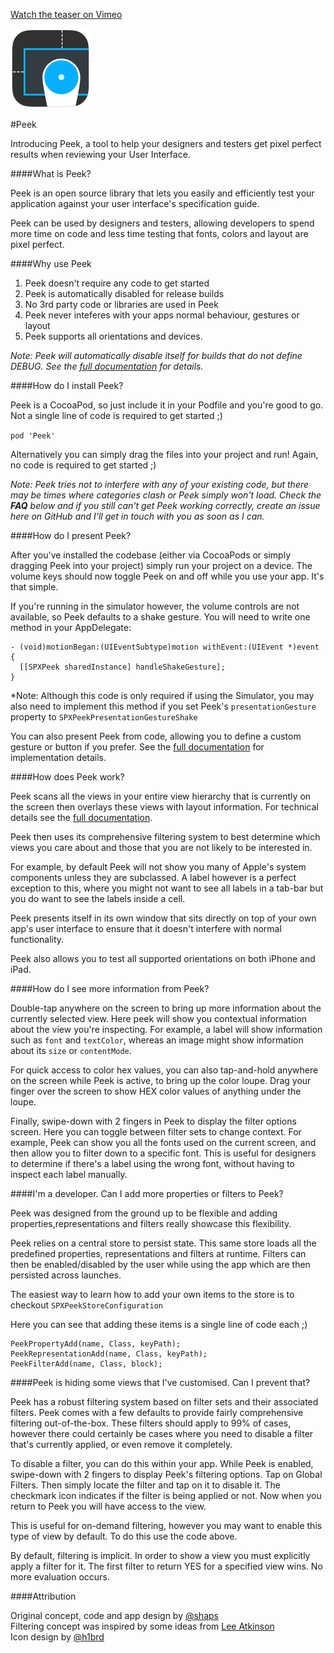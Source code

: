 <a href="https://vimeo.com/98871620">Watch the teaser on Vimeo</a>
<br />

![Peek](peek.png)

#Peek


Introducing Peek, a tool to help your designers and testers get pixel perfect results when reviewing your User Interface.


####What is Peek?

Peek is an open source library that lets you easily and efficiently test your application against your user interface's specification guide.

Peek can be used by designers and testers, allowing developers to spend more time on code and less time testing that fonts, colors and layout are pixel perfect.

####Why use Peek

1. Peek doesn't require any code to get started
2. Peek is automatically disabled for release builds
3. No 3rd party code or libraries are used in Peek
4. Peek never inteferes with your apps normal behaviour, gestures or layout
5. Peek supports all orientations and devices.

*Note: Peek will automatically disable itself for builds that do not define DEBUG. See the [full documentation][docs] for details.*

####How do I install Peek?

Peek is a CocoaPod, so just include it in your Podfile and you're good to go. 
Not a single line of code is required to get started ;)

`pod 'Peek'`

Alternatively you can simply drag the files into your project and run! 
Again, no code is required to get started ;)

*Note: Peek tries not to interfere with any of your existing code, but there may be times where categories clash or Peek simply won't load. Check the **FAQ** below and if you still can't get Peek working correctly, create an issue here on GitHub and I'll get in touch with you as soon as I can.* 

####How do I present Peek?

After you've installed the codebase (either via CocoaPods or simply dragging Peek into your project) simply run your project on a device. The volume keys should now toggle Peek on and off while you use your app. It's that simple.

If you're running in the simulator however, the volume controls are not available, so Peek defaults to a shake gesture. You will need to write one method in your AppDelegate:

````objc
- (void)motionBegan:(UIEventSubtype)motion withEvent:(UIEvent *)event
{
  [[SPXPeek sharedInstance] handleShakeGesture];
}
````

*Note: Although this code is only required if using the Simulator, you may also need to implement this method if you set Peek's `presentationGesture` property to `SPXPeekPresentationGestureShake`

You can also present Peek from code, allowing you to define a custom gesture or button if you prefer. See the [full documentation][docs] for implementation details.

####How does Peek work?

Peek scans all the views in your entire view hierarchy that is currently on the screen then overlays these views with layout information. For technical details see the [full documentation][docs].

Peek then uses its comprehensive filtering system to best determine which views you care about and those that you are not likely to be interested in.

For example, by default Peek will not show you many of Apple's system components unless they are subclassed. A label however is a perfect exception to this, where you might not want to see all labels in a tab-bar but you do want to see the labels inside a cell.

Peek presents itself in its own window that sits directly on top of your own app's user interface to ensure that it doesn't interfere with normal functionality.

Peek also allows you to test all supported orientations on both iPhone and iPad.

####How do I see more information from Peek?

Double-tap anywhere on the screen to bring up more information about the currently selected view. Here peek will show you contextual information about the view you're inspecting. For example, a label will show information such as `font` and `textColor`, whereas an image might show information about its `size` or `contentMode`.

For quick access to color hex values, you can also tap-and-hold anywhere on the screen while Peek is active, to bring up the color loupe. Drag your finger over the screen to show HEX color values of anything under the loupe.

Finally, swipe-down with 2 fingers in Peek to display the filter options screen. Here you can toggle between filter sets to change context. For example, Peek can show you all the fonts used on the current screen, and then allow you to filter down to a specific font. This is useful for designers to determine if there's a label using the wrong font, without having to inspect each label manually.

####I'm a developer. Can I add more properties or filters to Peek?

Peek was designed from the ground up to be flexible and adding properties,representations and filters really showcase this flexibility.

Peek relies on a central store to persist state. This same store loads all the predefined properties, representations and filters at runtime. Filters can then be enabled/disabled by the user while using the app which are then persisted across launches.

The easiest way to learn how to add your own items to the store is to checkout `SPXPeekStoreConfiguration`

Here you can see that adding these items is a single line of code each ;)

```objc
PeekPropertyAdd(name, Class, keyPath);
PeekRepresentationAdd(name, Class, keyPath);
PeekFilterAdd(name, Class, block);
```

####Peek is hiding some views that I've customised. Can I prevent that?

Peek has a robust filtering system based on filter sets and their associated filters. Peek comes with a few defaults to provide fairly comprehensive filtering out-of-the-box. These filters should apply to 99% of cases, however there could certainly be cases where you need to disable a filter that's currently applied, or even remove it completely.

To disable a filter, you can do this within your app. While Peek is enabled, swipe-down with 2 fingers to display Peek's filtering options. Tap on Global Filters. Then simply locate the filter and tap on it to disable it. The checkmark icon indicates if the filter is being applied or not. Now when you return to Peek you will have access to the view.

This is useful for on-demand filtering, however you may want to enable this type of view by default. To do this use the code above.

By default, filtering is implicit. In order to show a view you must explicitly apply a filter for it. The first filter to return YES for a specified view wins. No more evaluation occurs. 


####Attribution

Original concept, code and app design by [@shaps][shaps]
<br />Filtering concept was inspired by some ideas from [Lee Atkinson][lee]
<br />Icon design by [@h1brd][marco]



[docs]: http://no_docs_url_yet
[shaps]: http://twitter.com/shaps "Shaps on Twitter"
[marco]: http://twitter.com/h1brd "Marco on Twitter"
[lee]: http://twitter.com/lee "Lee on Twitter"